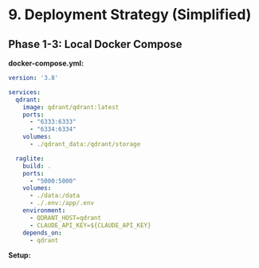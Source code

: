 # 9. Deployment Strategy (Simplified)

## Phase 1-3: Local Docker Compose

**docker-compose.yml:**
```yaml
version: '3.8'

services:
  qdrant:
    image: qdrant/qdrant:latest
    ports:
      - "6333:6333"
      - "6334:6334"
    volumes:
      - ./qdrant_data:/qdrant/storage

  raglite:
    build: .
    ports:
      - "5000:5000"
    volumes:
      - ./data:/data
      - ./.env:/app/.env
    environment:
      - QDRANT_HOST=qdrant
      - CLAUDE_API_KEY=${CLAUDE_API_KEY}
    depends_on:
      - qdrant
```

**Setup:**
```bash
